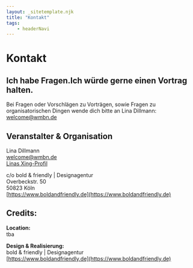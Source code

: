```yaml
---
layout: _sitetemplate.njk
title: "Kontakt"
tags: 
    - headerNavi
---
```



# Kontakt


## Ich habe Fragen.<span>Ich w&uuml;rde gerne einen Vortrag halten.</span>

Bei Fragen oder Vorschl&auml;gen zu Vortr&auml;gen, sowie Fragen zu organisatorischen Dingen wende dich bitte an Lina Dillmann:  
[welcome@wmbn.de](mailto:welcome@wmbn.de)  



## Veranstalter & Organisation

Lina Dillmann  
[welcome@wmbn.de](mailto:welcome@wmbn.de)  
[Linas Xing-Profil](https://www.xing.com/profile/Lina_Dillmann)  


c/o bold & friendly | Designagentur  
Overbeckstr. 50  
50823 Köln  
[https://www.boldandfriendly.de](https://www.boldandfriendly.de)

## Credits:

**Location:**  
tba  


**Design & Realisierung:**    
bold & friendly | Designagentur  
[https://www.boldandfriendly.de](https://www.boldandfriendly.de)


